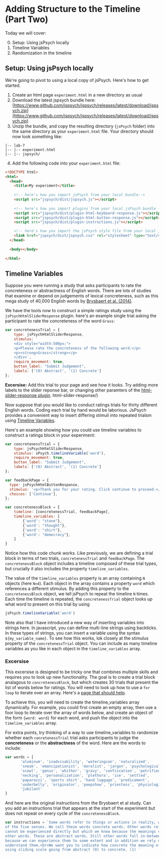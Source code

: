 # Adding Structure to the Timeline (Part Two)

Today we will cover:

0. Setup: Using jsPsych locally
1. Timeline Variables
2. Randomization in the timeline


## Setup: Using jsPsych locally

We're going to pivot to using a local copy of jsPsych. Here's how to get started.

1. Create an html page `experiment.html` in a new directory as usual
2. Download the latest jspsych bundle here: [https://www.github.com/jspsych/jspsych/releases/latest/download/jspsych.zip](https://www.github.com/jspsych/jspsych/releases/latest/download/jspsych.zip)
3. Unzip the bundle, and copy the resulting directory (`jsPsych` folder) into the same directory as your `experiment.html` file. Your directory should now look something like:

```
|-- lab-7
|-- |-- experiment.html
|-- |-- jspsych/
```

4. Add the following code into your `experiment.html` file:

```html
<!DOCTYPE html>
<html>
  <head>
    <title>My experiment</title>
    
    <!-- here's how you import jsPsych from your local bundle-->
    <script src="jspsych/dist/jspsych.js"></script>
    
    <!-- here's how you import plugins from your local jsPsych bundle -->
    <script src="jspsych/dist/plugin-html-keyboard-response.js"></script>
    <script src="jspsych/dist/plugin-html-button-response.js"></script>
    <script src="jspsych/dist/plugin-instructions.js"></script>

    <!-- here's how you import the jsPsych style file from your local jsPsych bundle -->
    <link href="jspsych/dist/jspsych.css" rel="stylesheet" type="text/css" />
  </head>
  
  <body></body>
  
</html>
```

## Timeline Variables

Suppose you were running a study that asks participants to rate the concreteness or abstractness of English words. There are lots of studies that examine or depend on judgements of lexical concreteness, such as this mega study of 40,000 English words by [Brysbaert et al. (2014)](https://link.springer.com/article/10.3758/s13428-013-0403-5#MOESM1). 

We have the tools now to construct a simple ratings study using the `jsPsychHtmlSliderResponse` plugin. here's an example single trial asking the participant to rate the concreteness of the word `Grass`: 

```js
var concretenessTrial = {
    type: jsPsychHtmlSliderResponse,
    stimulus: `
    <div style="width:500px;">
	<p>Please rate the concreteness of the following word:</p>
	<p><strong>Grass</strong></p>
    </div>`,
    require_movement: true,
    button_label: "Submit Judgement",
    labels: ['(0) Abstract', '(1) Concrete']
};
```

**Excersise:** Add this trial to your page and see how it looks. Try adding more labels to the slider reponse bar, or changing other paramters of the [html-slider-response plugin](https://www.jspsych.org/7.0/plugins/). html-slider-response/)

Now suppose that you would like to conduct ratings trials for thirty different English words. Coding each trial by hand would be laborious. JsPsych provides a convenient way to insert differing stimuli into repeated trialsm using [Timeline Variables](https://www.jspsych.org/7.0/overview/timeline/#timeline-variables). 

Here's an example showing how you could use timeline variables to construct a ratings block in your experiment:

```js
var concretenessTrial = {
    type: jsPsychHtmlSliderResponse,
    stimulus: sPsych.timelineVariable('word'),
    require_movement: true,
    button_label: "Submit Judgement",
    labels: ['(0) Abstract', '(1) Concrete']
};

var feedbackPage = {
  type: jsPsychHtmlButtonResponse,
  stimulus: '<p>Thank you for your rating. Click continue to proceed.</p>',
  choices: ['Continue'],
};

var concretenessBlock = {
	timeline: [concretenessTrial, feedbackPage],
	timeline_variables: [
		{'word': "stone"},
		{'word': "thought"},
		{'word': "shirt"},
		{'word': "democracy"},
	]
}

```

Notice how this code chunk  works. Like previously, we are defining a trial block in terms of two trials, `concretenessTrial` and `feedbackPage`. The `concretenessBlock` object includes a timeline composed of these trial types, but crucially it also includes the property `timeline_variables`. 

The value of the `timeline_variables` property is an array containing `N` objects (here `N=4`). Each object in the array contains a property `word` which references a different stimulus. By adding this property to the `concretenessBlock` object, we tell jsPsych to repeat the timeline `N` times. Each time the timeline is repeated, the `concretenessTrial` object looks up what word to present on this trial by using

```js
jsPsych.timelineVariable('word')
```

Note also that I have introduced a new way of inserting variables into strings here. In javascript, you can define multi-line strings using backticks. In these types of strings, you can insert a variable using the syntax `${my_variable_name}`. To see how this works, lok closely at the stimulus property of the `concretenessTrial` object. You can include as many timeline variables as you like in each object in the `timeline_variables` array.


### Excersise 

This excersise is designed to be tricky one that combines multiple skills and requires you to look up new functionality. The goal is to create a trial block analagous to `concretenessBlock`, but which creates 30 trials that present the list of words below for ratings. You will need to look up how to use a `for loop` to iterate over an array. Here's a [page that should help](https://www.w3schools.com/js/js_array_iteration.asp). 

To achieve this, you will need to create the timeline_variables array dynamically. For example, you could first create an empty array, then use a foor loop to iterate over the array of words below, and create an object of the form `{word: word}` for each word, and push the object into the `timeline_variables` array. 

For extra points, try thinking of a way to use timeline_variables to randomize whether each `conretenessTrial` trial asks participants to judge the **concreteness** or the **abstractness** of the word. Here are the words to include:


```js
var words = [
       'aluminum', 'inadvisability', 'wateringcan', 'naturalized',
       'sneak', 'emancipationist', 'moralist', 'jargon', 'psychological',
       'scowl', 'genus', 'whither', 'gravy', 'confiscation', 'petrified',
       'necking', 'personalization', 'plethora', 'ice', 'settled',
       'paparazzi', 'sports shirt', 'hand luggage', 'predicament',
       'underbelly', 'originator', 'peepshow', 'priestess', 'physiologic',
       'jubilant'
]
```

And here are the original instructions from the Brysbaert et al study. Can you add an instructions trial that appears at the start of the experiment but does not repeat on every cycle of the `concretenessBlock`.

```js
var instructions = `Some words refer to things or actions in reality, which you can experience directly through one
of the five senses. We call these words concrete words. Other words refer to meanings that
cannot be experienced directly but which we know because the meanings can be defined by
other words. These are abstract words. Still other words fall in-between the two extremes,
because we can experience them to some extent and in addition we rely on language to
understand them.<br>We want you to indicate how concrete the meaning of each word is for you by
using sliding scale going from abstract (0) to concrete. (1) `
```



